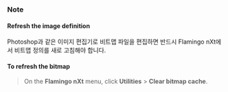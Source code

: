 
### Note

#### Refresh the image definition
Photoshop과 같은 이미지 편집기로 비트맵 파일을 편집하면 반드시 Flamingo nXt에서 비트맵 정의를 새로 고침해야 합니다.

#### To refresh the bitmap

>On the **Flamingo nXt** menu, click **Utilities** &gt; **Clear bitmap cache**.